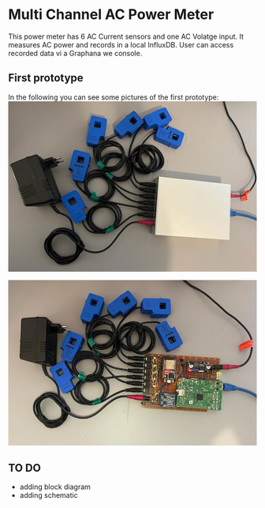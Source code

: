 # Multi Channel AC Power Meter
This power meter has 6 AC Current sensors and one AC Volatge input. It measures AC power and records in a local InfluxDB. User can access recorded data vi a Graphana we console.   

## First prototype
In the following you can see some pictures of the first prototype:   
![Power meter in box](https://github.com/h4med/multi-channel-ac-power-meter/blob/main/Docs/images/top-powered-with-box.jpg) 
     
![Power meter without box](https://github.com/h4med/multi-channel-ac-power-meter/blob/main/Docs/images/top-powered-no-box.jpg) 
     
    
## TO DO
- adding block diagram   
- adding schematic   
  
